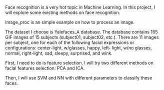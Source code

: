 Face recognition is a very hot topic in Machine Learning. In this project, I will explore some existing methods on face recognition.

Image_proc is an simple example on how to process an image.

The dataset I choose is Yalefaces_A database. The database contains 165 GIF images of 15 subjects (subject01, subject02, etc.). There are 11 images per subject, one for each of the following facial expressions or configurations: center-light, w/glasses, happy, left- light, w/no glasses, normal, right-light, sad, sleepy, surprised, and wink.

First, I need to do is feature selection. I will try two different methods on facial features selection: PCA and ICA.

Then, I will use SVM and NN with different parameters to classify these faces.

